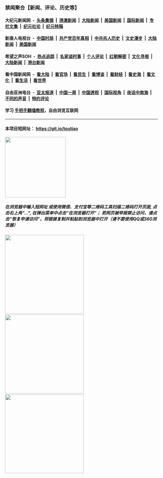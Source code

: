 ### 禁闻聚合【新闻、评论、历史等】

#### 大纪元新闻网 &nbsp;-&nbsp; [头条集锦](indexes/E头条集锦.md?t=02141033) &nbsp;|&nbsp; [港澳新闻](indexes/E港澳新闻.md?t=02141033)  &nbsp;|&nbsp; [大陆新闻](indexes/E大陆新闻.md?t=02141033) &nbsp;|&nbsp; [美国新闻](indexes/E美国新闻.md?t=02141033) &nbsp;|&nbsp; [国际新闻](indexes/E国际新闻.md?t=02141033) &nbsp;|&nbsp; [专栏文集](indexes/E专栏文集.md?t=02141033) &nbsp;|&nbsp; [纪元社论](indexes/E纪元社论.md?t=02141033) &nbsp;|&nbsp; [纪元特稿](indexes/E纪元特稿.md?t=02141033) 

#### 新唐人电视台 &nbsp;-&nbsp; [中国时局](indexes/N中国时局.md?t=02141033) &nbsp;|&nbsp; [共产党百年真相](indexes/N共产党百年真相.md?t=02141033) &nbsp;|&nbsp; [中共杀人历史](indexes/N中共杀人历史.md?t=02141033) &nbsp;|&nbsp; [文史漫步](indexes/N文史漫步.md?t=02141033) &nbsp;|&nbsp; [大陆新闻](indexes/N大陆新闻.md?t=02141033) &nbsp;|&nbsp; [美国新闻](indexes/N美国新闻.md?t=02141033)

#### 希望之声SOH &nbsp;-&nbsp; [热点追踪](indexes/H热点追踪.md?t=02141033) &nbsp;|&nbsp; [名家谈时事](indexes/H名家谈时事.md?t=02141033) &nbsp;|&nbsp; [个人评论](indexes/H个人评论.md?t=02141033)  &nbsp;|&nbsp; [红朝解密](indexes/H红朝解密.md?t=02141033) &nbsp;|&nbsp; [文化寻根](indexes/H文化寻根.md?t=02141033) &nbsp;|&nbsp; [大陆新闻](indexes/H大陆新闻.md?t=02141033) &nbsp;|&nbsp; [港台新闻](indexes/H港台新闻.md?t=02141033)

#### 看中国新闻网 &nbsp;-&nbsp; [看大陆](indexes/S看大陆.md?t=02141033) &nbsp;|&nbsp; [看官场](indexes/S看官场.md?t=02141033) &nbsp;|&nbsp; [看民生](indexes/S看民生.md?t=02141033)  &nbsp;|&nbsp; [看博谈](indexes/S看博谈.md?t=02141033) &nbsp;|&nbsp; [看财经](indexes/S看财经.md?t=02141033) &nbsp;|&nbsp; [看史海](indexes/S看史海.md?t=02141033) &nbsp;|&nbsp; [看文化](indexes/S看文化.md?t=02141033) &nbsp;|&nbsp; [看生活](indexes/S看生活.md?t=02141033) &nbsp;|&nbsp; [看世界](indexes/S看世界.md?t=02141033)

#### 自由亚洲电台 &nbsp;-&nbsp; [亚太报道](indexes/R亚太报道.md?t=02141033) &nbsp;|&nbsp; [中国一周](indexes/R中国一周.md?t=02141033) &nbsp;|&nbsp; [中国透视](indexes/R中国透视.md?t=02141033)  &nbsp;|&nbsp; [国际视角](indexes/R国际视角.md?t=02141033) &nbsp;|&nbsp; [夜话中南海](indexes/R夜话中南海.md?t=02141033) &nbsp;|&nbsp; [不同的声音](indexes/R不同的声音.md?t=02141033) &nbsp;|&nbsp; [特约评论](indexes/R特约评论.md?t=02141033)

#### 学习 [手把手翻墙教程](https://github.com/gfw-breaker/guides/wiki)，自由浏览互联网

----

#### 本项目短网址： https://git.io/toutiao
<img src="https://raw.githubusercontent.com/gfw-breaker/banned-news/master/scripts/img/qr.png" width="200px"/>  

##### 在浏览器中输入短网址 或使用微信、支付宝等二维码工具扫描二维码打开页面, 点击右上角"...", 在弹出菜单中点击“在浏览器打开”； 若网页被举报禁止访问，请点击“恢复申请访问”，将链接复制并粘贴到浏览器中打开（请不要使用QQ或360浏览器）

<img src="https://raw.githubusercontent.com/gfw-breaker/banned-news/master/scripts/img/1.png" width="260px"/> &nbsp; <img src="https://raw.githubusercontent.com/gfw-breaker/banned-news/master/scripts/img/2.png" width="260px"/> &nbsp; <img src="https://raw.githubusercontent.com/gfw-breaker/banned-news/master/scripts/img/3.png" width="260px"/>

